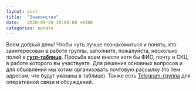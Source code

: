 ```yaml
---
layout: post
title:  "Знакомство"
date:   2020-09-28 10:00:00 +0300
categories: update
---
```

Всем добрый день! Чтобы чуть лучше познакомиться и понять, кто заинтересован в работе группы, заполните, пожалуйста, несколько полей в **[гугл-таблице](https://docs.google.com/spreadsheets/d/1qgz5CZggnma9PCQxWJ5jWiHqqi-x9aD9vcxFSwWk0QY/edit#gid=0)**. Просьба всем внести хотя бы ФИО, почту и СКЦ, в работе которого вы участвуете. Для решения основных вопросов и для объявлений мы хотим организовать почтовую рассылку (по тем адресам, что будут указаны в таблице). Также есть [Telegram-группа](http://t.me/supercompadmins) для оперативной связи и обсуждений.
